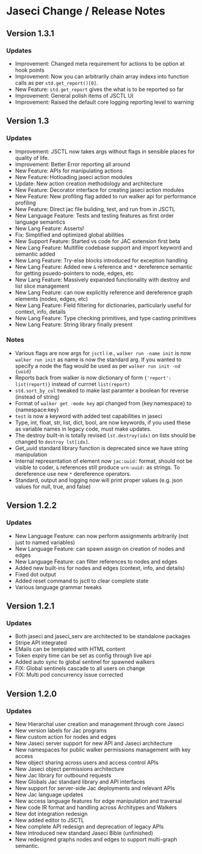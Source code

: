 # Jaseci Change / Release Notes

## Version 1.3.1

### Updates

- Improvement: Changed meta requirement for actions to be option at hook points
- Improvement: Now you can arbitrarily chain array indexs into function calls as per `std.get_report()[0]`.
- New Feature: `std.get_report` gives the what is to be reported so far
- Improvement: General polish items of JSCTL UI
- Improvement: Raised the default core logging reporting level to warning

## Version 1.3

### Updates

- Improvement: JSCTL now takes args without flags in sensible places for quality of life.
- Improvement: Better Error reporting all around
- New Feature: APIs for manipulating actions
- New Feature: Hotloading jaseci action modules
- Update: New action creation methodology and architecture
- New Feature: Decorator interface for creating jaseci action modules
- New Feature: New profiling flag added to run walker api for performance profiling
- New Feature: Direct jac file building, test, and run from in JSCTL
- New Language Feature: Tests and testing features as first order language semantics
- New Lang Feature: Asserts!
- Fix: Simplified and optimized global abilities
- New Support Feature: Started vs code for JAC extension first beta
- New Lang Feature: Multifile codebase support and import keyword and semantic added
- New Lang Feature: Try-else blocks introduced for exception handling
- New Lang Feature: Added new `&` reference and `*` dereference semantic for getting psuedo-pointers to node, edges, etc
- New Lang Feature: Massively expanded functionality with destroy and list slice management
- New Lang Feature: can now explicitly reference and dereference graph elements (nodes, edges, etc)
- New Lang Feature: Field filtering for dictionaries, particularly useful for context, info, details
- New Lang Feature: Type checking primitives, and type casting primitives
- New Lang Feature: String library finally present

### Notes

- Various flags are now args for `jsctl` i.e., `walker run -name init` is now `walker run init` as name is now the standard arg. If you wanted to specify a node the flag would be used as per `walker run init -nd {uuid}`
- Reports back from walker is now dictionary of form `{'report': list(report)}` instead of currnet `list(report)`
- `std.sort_by_col` tweaked to make last paramter a boolean for reverse (instead of string)
- Format of `walker get -mode key` api changed from {key:namespace} to {namespace:key}
- `test` is now a keyword with added test capabilities in jaseci
- Type, int, float, str, list, dict, bool, are now keywords, if you used these as variable names in legacy code, must make updates.
- The destroy built-in is totally revised `lst.destroy(idx)` on lists should be changed to `destroy lst[idx]`.
- Get_uuid standard library function is deprecated since we have string manipulation
- Internal representation of element now `jac:uuid:` format, should not be visible to coder, `&` references still produce `urn:uuid:` as strings. To dereference use new `*` dereference operators.
- Standard, output and logging now will print proper values (e.g. json values for null, true, and false)

## Version 1.2.2

### Updates

- New Language Feature: can now perform assignments arbitrarily (not just to named variables)
- New Language Feature: can spawn assign on creation of nodes and edges
- New Language Feature: can filter references to nodes and edges
- Added new built-ins for nodes and edges (context, info, and details)
- Fixed dot output
- Added reset command to jsctl to clear complete state
- Various language grammar tweaks

## Version 1.2.1

### Updates

- Both jaseci and jaseci_serv are architected to be standalone packages
- Stripe API integrated
- EMails can be templated with HTML content
- Token expiry time can be set as config through live api
- Added auto sync to global sentinel for spawned walkers
- FIX: Global sentinels cascade to all users on change
- FIX: Multi pod concurrency issue corrected

## Version 1.2.0

### Updates

- New Hierarchal user creation and management through core Jaseci
- New version labels for Jac programs
- New custom action for nodes and edges
- New Jaseci server support for new API and Jaseci architecture
- New namespaces for public walker permissions management with key access
- New object sharing across users and access control APIs
- New Jaseci object permissions architecture
- New Jac library for outbound requests
- New Globals Jac standard library and API interfaces
- New support for server-side Jac deployments and relevant APIs
- New Jac language updates
- New access language features for edge manipulation and traversal
- New code IR format and handling across Architypes and Walkers
- New dot integration redesign
- New added editor to JSCTL
- New complete API redesign and deprecation of legacy APIs
- New introduced new standard Jaseci Bible (unfinished)
- New redesigned graphs nodes and edges to support multi-graph semantic.
